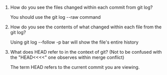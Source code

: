 1. How do you see the files changed within each commit from git log? 
    
    You should use the git log --raw command

2. How do you see the contents of what changed within each file from the git log?

    Using git log --follow -p bar will show the file's entire history

3. What does HEAD refer to in the context of git? (Not to be confused with the "HEAD<<<<" one observes within merge conflict)
    
    The term HEAD refers to the current commit you are viewing.
 